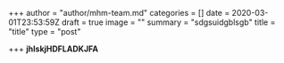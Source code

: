 +++
author = "author/mhm-team.md"
categories = []
date = 2020-03-01T23:53:59Z
draft = true
image = ""
summary = "sdgsuidgblsgb"
title = "title"
type = "post"

+++
**jhlskjHDFLADKJFA**